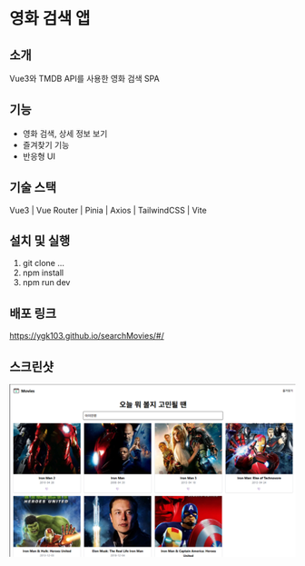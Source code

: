 # 영화 검색 앱

## 소개
Vue3와 TMDB API를 사용한 영화 검색 SPA

## 기능
- 영화 검색, 상세 정보 보기
- 즐겨찾기 기능
- 반응형 UI

## 기술 스택
Vue3 | Vue Router | Pinia | Axios | TailwindCSS | Vite

## 설치 및 실행
1. git clone ...
2. npm install
3. npm run dev

## 배포 링크
https://ygk103.github.io/searchMovies/#/

## 스크린샷
![홈 화면](./src//assets//images/screenshot.png)
<!-- ![상세 화면](./screenshots/detail.png) -->
